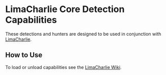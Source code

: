 # LimaCharlie Core Detection Capabilities

These detections and hunters are designed to be used in conjunction with [LimaCharlie](https://github.com/refractionpoint/limacharlie).

## How to Use
To load or unload capabilities see the [LimaCharlie Wiki](https://github.com/refractionPOINT/limacharlie/wiki/Load-Unload-Capabilities).
